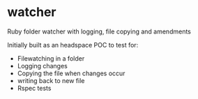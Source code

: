 # watcher
Ruby folder watcher with logging, file copying and amendments

Initially built as an headspace POC to test for:

* Filewatching in a folder
* Logging changes
* Copying the file when changes occur
* writing back to new file
* Rspec tests

